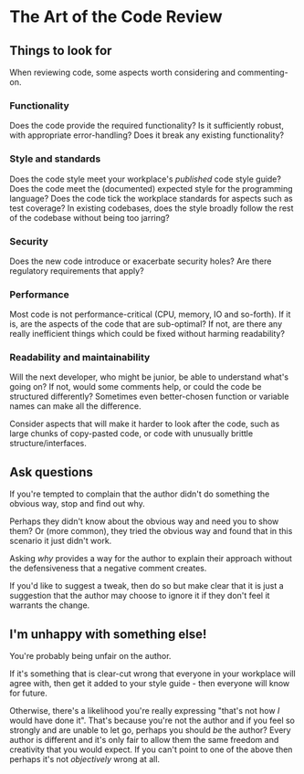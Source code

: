 # The Art of the Code Review

## Things to look for

When reviewing code, some aspects worth considering and commenting-on.

### Functionality

Does the code provide the required functionality? Is it sufficiently
robust, with appropriate error-handling? Does it break any existing
functionality?

### Style and standards

Does the code style meet your workplace's _published_ code style guide?
Does the code meet the (documented) expected style for the programming language?
Does the code tick the workplace standards for aspects such as test coverage?
In existing codebases, does the style broadly follow the rest of the codebase
without being too jarring?

### Security

Does the new code introduce or exacerbate security holes? Are there
regulatory requirements that apply?

### Performance

Most code is not performance-critical (CPU, memory, IO and so-forth).
If it is, are the aspects of the code that are sub-optimal?
If not, are there any really inefficient things which could be fixed
without harming readability?

### Readability and maintainability

Will the next developer, who might be junior, be able to understand
what's going on? If not, would some comments help, or could the code
be structured differently? Sometimes even better-chosen function or
variable names can make all the difference.

Consider aspects that will make it harder to look after the code,
such as large chunks of copy-pasted code, or code with unusually
brittle structure/interfaces.

## Ask questions

If you're tempted to complain that the author didn't do something the
obvious way, stop and find out why.

Perhaps they didn't know about the obvious way and need you to
show them? Or (more common), they tried the obvious way and found that
in this scenario it just didn't work.

Asking _why_ provides a way for the author to explain their
approach without the defensiveness that a negative comment creates.

If you'd like to suggest a tweak, then do so but make clear
that it is just a suggestion that the author may choose to ignore it
if they don't feel it warrants the change.

## I'm unhappy with something else!

You're probably being unfair on the author.

If it's something that is clear-cut wrong that everyone in your workplace
will agree with, then get it added to your style guide - then everyone
will know for future.

Otherwise, there's a likelihood you're really expressing
"that's not how _I_ would have done it". That's because you're not the author
and if you feel so strongly and are unable to let go, perhaps you should
_be_ the author? Every author is different and it's only fair to allow
them the same freedom and creativity that you would expect. If you can't
point to one of the above then perhaps it's not _objectively_ wrong at all.
